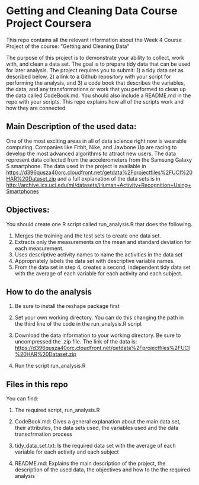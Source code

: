 # Getting and Cleaning Data Course Project Coursera

This repo contains all the relevant information about the Week 4 Course Project of the course: "Getting and Cleaning Data"

The purpose of this project is to demonstrate your ability to collect, work with, and clean a data set. The goal is to prepare tidy data that can be used for later analysis. The project requires you to submit: 1) a tidy data set as described below, 2) a link to a Github repository with your script for performing the analysis, and 3) a code book that describes the variables, the data, and any transformations or work that you performed to clean up the data called CodeBook.md. You should also include a README.md in the repo with your scripts. This repo explains how all of the scripts work and how they are connected

## Main Description of the used data:
One of the most exciting areas in all of data science right now is wearable computing. Companies like Fitbit, Nike, and Jawbone Up are racing to develop the most advanced algorithms to attract new users. The data represent data collected from the accelerometers from the Samsung Galaxy S smartphone. The data used in the project is available in https://d396qusza40orc.cloudfront.net/getdata%2Fprojectfiles%2FUCI%20HAR%20Dataset.zip and a full explanation of the data sets is in http://archive.ics.uci.edu/ml/datasets/Human+Activity+Recognition+Using+Smartphones

## Objectives:
You should create one R script called run_analysis.R that does the following.

1) Merges the training and the test sets to create one data set.
2) Extracts only the measurements on the mean and standard deviation for each measurement.
3) Uses descriptive activity names to name the activities in the data set
4) Appropriately labels the data set with descriptive variable names.
5) From the data set in step 4, creates a second, independent tidy data set with the average of each variable for each activity and each subject.

## How to do the analysis

1) Be sure to install the reshape package first

2) Set your own working directory. You can do this changing the path in the third line of the code in the run_analysis.R script

4) Download the data information to your working directory. Be sure to uncompressed the .zip file. The link of the data is: https://d396qusza40orc.cloudfront.net/getdata%2Fprojectfiles%2FUCI%20HAR%20Dataset.zip

5) Run the script run_analysis.R

## Files in this repo

You can find:

1) The required script, run_analysis.R

2) CodeBook.md: Gives a general explanation about the main data set, their attributes, the data sets used, the variables used and the data transofrmation process

3) tidy_data_set.txt: Is the required data set with the average of each variable for each activity and each subject

4) README.md: Explains the main description of the project, the description of the used data, the objectives and how to the the required analysis
